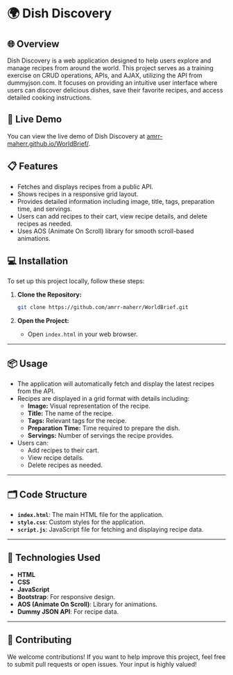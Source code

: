 # 🌍 Dish Discovery

## 🌐 Overview

Dish Discovery is a web application designed to help users explore and manage recipes from around the world. This project serves as a training exercise on CRUD operations, APIs, and AJAX, utilizing the API from dummyjson.com. It focuses on providing an intuitive user interface where users can discover delicious dishes, save their favorite recipes, and access detailed cooking instructions.

## 🚀 Live Demo

You can view the live demo of Dish Discovery at [amrr-maherr.github.io/WorldBrief/](https://amrr-maherr.github.io/Dish-Discovery/).

## 📋 Features

- Fetches and displays recipes from a public API.
- Shows recipes in a responsive grid layout.
- Provides detailed information including image, title, tags, preparation time, and servings.
- Users can add recipes to their cart, view recipe details, and delete recipes as needed.
- Uses AOS (Animate On Scroll) library for smooth scroll-based animations.

## 💻 Installation

To set up this project locally, follow these steps:

1. **Clone the Repository:**

   ```bash
   git clone https://github.com/amrr-maherr/WorldBrief.git
   ```

2. **Open the Project:**
   - Open `index.html` in your web browser.

---

## 📦 Usage

- The application will automatically fetch and display the latest recipes from the API.
- Recipes are displayed in a grid format with details including:
  - **Image:** Visual representation of the recipe.
  - **Title:** The name of the recipe.
  - **Tags:** Relevant tags for the recipe.
  - **Preparation Time:** Time required to prepare the dish.
  - **Servings:** Number of servings the recipe provides.
- Users can:
  - Add recipes to their cart.
  - View recipe details.
  - Delete recipes as needed.

---

## 🗂 Code Structure

- **`index.html`**: The main HTML file for the application.
- **`style.css`**: Custom styles for the application.
- **`script.js`**: JavaScript file for fetching and displaying recipe data.

---

## 🔧 Technologies Used

- **HTML**
- **CSS**
- **JavaScript**
- **Bootstrap**: For responsive design.
- **AOS (Animate On Scroll)**: Library for animations.
- **Dummy JSON API**: For recipe data.

---

## 🤝 Contributing

We welcome contributions! If you want to help improve this project, feel free to submit pull requests or open issues. Your input is highly valued!
